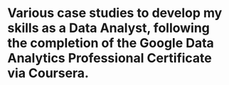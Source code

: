 # Various case studies to develop my skills as a Data Analyst, following the completion of the Google Data Analytics Professional Certificate via Coursera.
